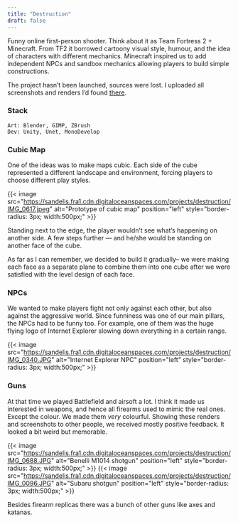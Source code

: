 ```yaml
---
title: "Destruction"
draft: false
---
```


Funny online first-person shooter. Think about it as Team Fortress 2 + Minecraft. From TF2 it borrowed cartoony visual style, humour, and the idea of characters with different mechanics. Minecraft inspired us to add independent NPCs and sandbox mechanics allowing players to build simple constructions.

The project hasn’t been launched, sources were lost. I uploaded all screenshots and renders I’d found [there][1].

### Stack
	Art: Blender, GIMP, ZBrush
	Dev: Unity, Unet, MonoDevelop

### Cubic Map
One of the ideas was to make maps cubic. Each side of the cube represented a different landscape and environment, forcing players to choose different play styles. 

{{< image src="https://sandelis.fra1.cdn.digitaloceanspaces.com/projects/destruction/IMG_0617.jpeg" alt="Prototype of cubic map" position="left" style="border-radius: 3px; width:500px;" >}}

Standing next to the edge, the player wouldn’t see what’s happening on another side. A few steps further — and he/she would be standing on another face of the cube. 

As far as I can remember, we decided to build it gradually– we were making each face as a separate plane to combine them into one cube after we were satisfied with the level design of each face.

### NPCs
We wanted to make players fight not only against each other, but also against the aggressive world. Since funniness was one of our main pillars, the NPCs had to be funny too. For example, one of them was the huge flying logo of Internet Explorer slowing down everything in a certain range.

{{< image src="https://sandelis.fra1.cdn.digitaloceanspaces.com/projects/destruction/IMG_0340.JPG" alt="Internet Explorer NPC" position="left" style="border-radius: 3px; width:500px;" >}}

### Guns
At that time we played Battlefield and airsoft a lot. I think it made us interested in weapons, and hence all firearms used to mimic the real ones. Except the colour. We made them _very_ colourful. Showing these renders and screenshots to other people, we received mostly positive feedback. It looked a bit weird but memorable.

{{< image src="https://sandelis.fra1.cdn.digitaloceanspaces.com/projects/destruction/IMG_0688.JPG" alt="Benelli M1014 shotgun" position="left" style="border-radius: 3px; width:500px;" >}}
{{< image src="https://sandelis.fra1.cdn.digitaloceanspaces.com/projects/destruction/IMG_0096.JPG" alt="Subaru shotgun" position="left" style="border-radius: 3px; width:500px;" >}}


Besides firearm replicas there was a bunch of other guns like axes and katanas.

[1]:	https://sandelis.fra1.cdn.digitaloceanspaces.com/projects/destruction/Destruction.zip